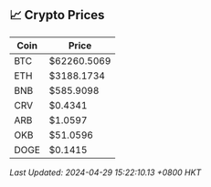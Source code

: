 ## 📈 Crypto Prices

| Coin | Price |
| ---- | ----- |
| BTC | $62260.5069 |
| ETH | $3188.1734 |
| BNB | $585.9098 |
| CRV | $0.4341 |
| ARB | $1.0597 |
| OKB | $51.0596 |
| DOGE | $0.1415 |

_Last Updated: 2024-04-29 15:22:10.13 +0800 HKT_